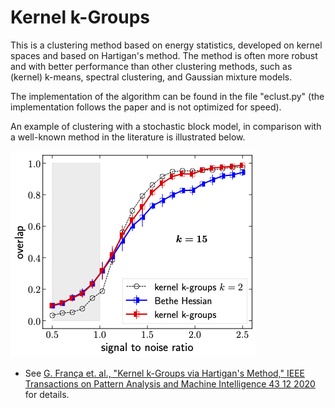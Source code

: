 # Kernel k-Groups

This is a clustering method based on energy statistics, developed on kernel spaces and based on Hartigan's method.
The method is often more robust and with better performance than other clustering methods, such as (kernel) k-means, spectral clustering, and Gaussian mixture models.

The implementation of the algorithm can be found in the file "eclust.py" (the implementation follows the paper and is not optimized for speed).

An example of clustering with a stochastic block model, in comparison with a well-known method in the literature is illustrated below.

![](https://github.com/guisf/kgroups/blob/main/figs/sbm_phase_15.png)


* See [G. França et. al., "Kernel k-Groups via Hartigan's Method," IEEE Transactions on Pattern Analysis and Machine Intelligence 43 12 2020](https://doi.org/10.1109/TPAMI.2020.2998120) for details.
